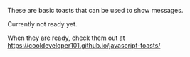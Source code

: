 These are basic toasts that can be used to show messages.

Currently not ready yet.

When they are ready, check them out at https://cooldeveloper101.github.io/javascript-toasts/
